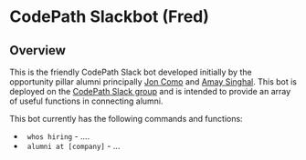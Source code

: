 # CodePath Slackbot (Fred)

## Overview

This is the friendly CodePath Slack bot developed initially by the opportunity pillar alumni principally [Jon Como](https://github.com/jcomo) and [Amay Singhal](https://github.com/aamays). This bot is deployed on the [CodePath Slack group](https://codepath.slack.com) and is intended to provide an array of useful functions in connecting alumni. 

This bot currently has the following commands and functions:

 * ` whos hiring` - ....
 * ` alumni at [company]` - ...
 
